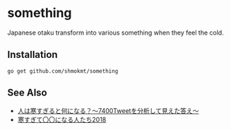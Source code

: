 # something

Japanese otaku transform into various something when they feel the cold.

## Installation

```
go get github.com/shmokmt/something
```

## See Also

* [人は寒すぎると何になる？～7400Tweetを分析して見えた答え～](https://qiita.com/odanny/items/6727b3f813dd4e0ff406)
* [寒すぎて〇〇になる人たち2018](https://togetter.com/li/1297023)
